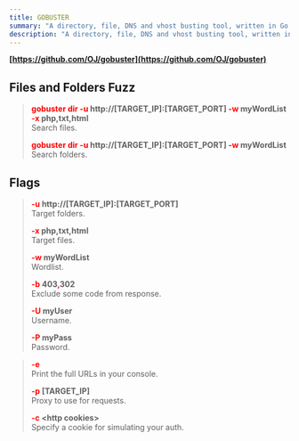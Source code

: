 ```yaml
---
title: GOBUSTER
summary: "A directory, file, DNS and vhost busting tool, written in Go."
description: "A directory, file, DNS and vhost busting tool, written in Go."
---
```


**[https://github.com/OJ/gobuster](https://github.com/OJ/gobuster)**

## Files and Folders Fuzz


 > 
 > **<font color=red>gobuster dir -u</font> http://\[TARGET_IP\]:\[TARGET_PORT\] <font color=red>-w</font> myWordList <font color=red>-x</font> php,txt,html</br>**
 > Search files.
 > 
 > **<font color=red>gobuster dir -u</font> http://\[TARGET_IP\]:\[TARGET_PORT\] <font color=red>-w</font> myWordList</br>**
 > Search folders.

## Flags


 > 
 > **<font color=red>-u </font>http://\[TARGET_IP\]:\[TARGET_PORT\]**</br>
 > Target folders.
 > 
 > **<font color=red>-x</font> php,txt,html**</br>
 > Target files.
 > 
 > **<font color=red>-w</font> myWordList**</br>
 > Wordlist.
 > 
 > **<font color=red>-b</font> 403<font color=red>,</font>302**</br>
 > Exclude some code from response.
 > 
 > **<font color=red>-U</font> myUser**</br>
 > Username. 
 > 
 > **<font color=red>-P</font> myPass**</br>
 > Password.

 > 
 > **<font color=red>-e</font>**</br>
 > Print the full URLs in your console.
 > 
 > **<font color=red>-p</font> \[TARGET_IP\]**</br>
 > Proxy to use for requests.
 > 
 > **<font color=red>-c</font> \<http cookies\>**</br>
 > Specify a cookie for simulating your auth.
